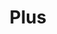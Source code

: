 ---
title: Plus
tags:
icon: plus
svg: '<svg xmlns="http://www.w3.org/2000/svg" width="24" height="24" fill="none" viewBox="0 0 24 24" stroke-width="1.5" stroke-linecap="round" stroke-linejoin="round" stroke="currentColor"><path d="M19 12h-7m0 0H5m7 0V5m0 7v7"/></svg>'
---
